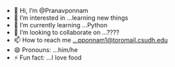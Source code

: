 - 👋 Hi, I’m @Pranavponnam
- 👀 I’m interested in ...learning new things
- 🌱 I’m currently learning ...Python
- 💞️ I’m looking to collaborate on ...????
- 📫 How to reach me ...pponnam1@toromail.csudh.edu
- 😄 Pronouns: ...him/he
- ⚡ Fun fact: ...I love food

<!---
Pranavponnam/Pranavponnam is a ✨ special ✨ repository because its `README.md` (this file) appears on your GitHub profile.
You can click the Preview link to take a look at your changes.
--->
